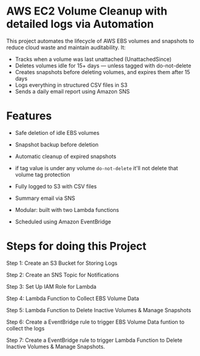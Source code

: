 # AWS EC2 Volume Cleanup with detailed logs via Automation

This project automates the lifecycle of AWS EBS volumes and snapshots to reduce cloud waste and maintain auditability. It:
- Tracks when a volume was last unattached (UnattachedSince)
- Deletes volumes idle for 15+ days — unless tagged with do-not-delete
- Creates snapshots before deleting volumes, and expires them after 15 days
- Logs everything in structured CSV files in S3
- Sends a daily email report using Amazon SNS

#  Features

 - Safe deletion of idle EBS volumes

 - Snapshot backup before deletion
 
 - Automatic cleanup of expired snapshots
 
 - if tag value is under any volume `` do-not-delete `` it'll not delete that volume tag protection
 
 - Fully logged to S3 with CSV files
 
 - Summary email via SNS
 
 - Modular: built with two Lambda functions
 
 - Scheduled using Amazon EventBridge

# Steps for doing this Project

Step 1: Create an S3 Bucket for Storing Logs

Step 2: Create an SNS Topic for Notifications

Step 3: Set Up IAM Role for Lambda

Step 4: Lambda Function to Collect EBS Volume Data

Step 5: Lambda Function to Delete Inactive Volumes & Manage Snapshots

Step 6: Create a EventBridge rule to trigger EBS Volume Data funtion to collect the logs

Step 7: Create a EventBridge rule to trigger Lambda Function to Delete Inactive Volumes & Manage Snapshots.
